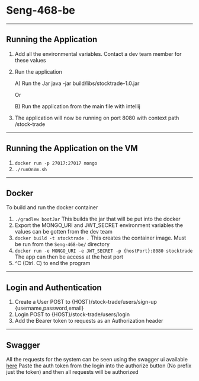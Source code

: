 # Seng-468-be

---

## Running the Application

1. Add all the environmental variables. Contact a dev team member for these values
3. Run the application

    A) Run the Jar java -jar build/libs/stocktrade-1.0.jar

    Or

    B) Run the application from the main file with intellij
3. The application will now be running on port 8080 with context path /stock-trade

---
## Running the Application on the VM
1. `docker run -p 27017:27017 mongo`
2. `./runOnVm.sh`
---

## Docker

To build and run the docker container

1. `./gradlew bootJar` This builds the jar that will be put into the docker
2.  Export the MONGO_URI and JWT_SECRET environment variables the values can be gotten from the dev team
2. `docker build -t stocktrade .` This creates the container image. Must be run from the `Seng-468-be/` directory
3. `docker run -e MONGO_URI -e JWT_SECRET -p {hostPort}:8080 stocktrade` The app can then be access at the host port
4. ^C (Ctrl. C) to end the program

---

## Login and Authentication

1. Create a User POST to {HOST}/stock-trade/users/sign-up {username,password,email}
2. Login POST to {HOST}/stock-trade/users/login
3. Add the Bearer token to requests as an Authorization header

---

## Swagger

All the requests for the system can be seen using the swagger ui
available [here](http://localhost:8080/stock-trade/swagger-ui.html)
Paste the auth token from the login into the authorize button (No prefix just the token) and then all requests will be
authorized
